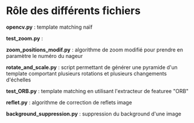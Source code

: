 # Rôle des différents fichiers

__opencv.py__ : template matching naïf

__test_zoom.py__ : 

__zoom_positions_modif.py__ : algorithme de zoom modifié pour prendre en paramètre le numéro du nageur

__rotate_and_scale.py__ : script permettant de générer une pyramide d'un template comportant plusieurs rotations et plusieurs changements d'échelles

__test_ORB.py__ : template matching en utilisant l'extracteur de featuree "ORB" 

__reflet.py__ : algorithme de correction de reflets image

__background_suppression.py__ : suppression du background d'une image
